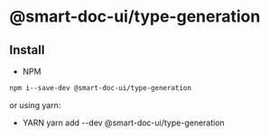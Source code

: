 # @smart-doc-ui/type-generation

## Install

- NPM

```sh
npm i--save-dev @smart-doc-ui/type-generation
```

or using yarn:

- YARN
yarn add --dev @smart-doc-ui/type-generation
```

